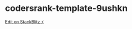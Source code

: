 # codersrank-template-9ushkn

[Edit on StackBlitz ⚡️](https://stackblitz.com/edit/codersrank-template-9ushkn)